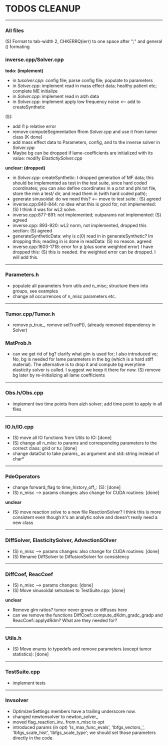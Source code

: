 # TODOS CLEANUP
---

### All files
(S) Format to tab-width 2, CHKERRQ(ierr) to one space after ";" and general \(\) formating


### inverse.cpp/Solver.cpp

**todo: (implement)**
 - in _tusolver.cpp_: config file; parse config file; populate to parameters
 - in _Solver.cpp_: implement read in mass effect data; healthy patient etc; complete ME initialize
 - in _Solver.cpp_: implement read in alzh data
 - in _Solver.cpp_: implement apply low frequency noise <-- add to createSynthetic

 (S):
 - add l1 p relative error
 - remove computeSegmentation ffrom _Solver.cpp_ and use it from tumor class [K done]
 - add mass effect data to Parameters, config, and to the inverse solver in _Solver.cpp_
 - Maybe bg can be dropped if lame-coefficients are initialized with its value:  modify _ElastictiySolver.cpp_

**unclear: (dropped)**
 - in _Solver.cpp_: createSynthetic: I dropped generation of MF data; this should be implemented as test in the test suite, since hard coded coordinates; you can also define coordinates in a p.txt and phi.txt file, store the min a test/ dir, and read them in (with hard coded path);
- generate sinusoidal: do we need this? <-- move to test suite : (S) agreed
 - inverse.cpp:840-844: no idea what this is good for, not implemented: (S) I think it was for wL2 solve.
 - inverse.cpp:877-891: not implemented; outparams not implemented: (S) agreed
 - inverse.cpp: 893-920: wL2 norm, not implemented, dropped this section: (S) agreed
 - generateSyntheticData: why is c(0) read in in generateSynthetic? Im dropping this; reading in is done in readData: (S) no reason. agreed
 - inverse.cpp:1603-1718: error for p (plus some weighted error) I have dropped this: (S) this is needed. the weighted error can be dropped. I will add this.
---

 ### Parameters.h
  - populate all parameters from utils and n_misc; structure them into groups, see examples
  - change all occurrences of n_misc parameters etc.

---

### Tumor.cpp/Tumor.h
- remove p_true_, remove setTrueP(), (already removed dependency in Solver) 

### MatProb.h
- can we get rid of bg? clarify what glm is used for; I also introduced ve;
No, bg is needed for lame parameters in the bg (which is a hard stiff material). The alternative is to drop it and compute bg everytime elasticity solver is called. I suggest we keep it there for now.
(S) remove bg later by re-initializing all lame coefficients

---

### Obs.h/Obs.cpp
- implement two time points from alzh solver; add time point to apply in all files

---

### IO.h/IO.cpp
- (S) move all IO functions from Utils to IO: [done]
- (S) change all  n_misc to params and corresponding parameters to the correct class: grid or tu: [done]
- change dataOut to take params_ as argument and std::string instead of char*

---

### PdeOperators
- change forward_flag to time_history_off_: (S): [done]
- (S) n_misc --> params changes: also change for CUDA routines: [done]

**unclear**
- (S) move reaction solve to a new file ReactionSolver? I think this is more consistent even though it's an analytic solve and doesn't really need a new class

--- 
### DiffSolver, ElasticitySolver, AdvectionSOlver
- (S) n_misc --> params changes: also change for CUDA routines: [done]
- (S) Rename DiffSolver to DiffusionSolver for consistency

--- 
### DiffCoef, ReacCoef
- (S) n_misc --> params changes: [done]
- (S) Move sinusoidal setvalues to TestSuite.cpp: [done]

**unclear**
- Remove glm ratios? tumor never grows or diffuses here
- can we remove the functions DiffCoef::compute_dKdm_gradc_gradp and ReacCoef::applydRdm? What are they needed for?

---
### Utils.h
- (S) Move enums to typedefs and remove parameters (except tumor statistics): [done]

---
### TestSuite.cpp
- implement tests

---
### Invsolver
- OptimizerSettings members have a trailing underscore now.
- changed newtonsolver to newton_solver_
- moved flag_reaction_inv_ from n_misc to opt
- introduced params (in opt) 'ls_max_func_evals', 'lbfgs_vectors_', 'lbfgs_scale_hist', 'lbfgs_scale_type'; we should set those parameters directly in the code.

